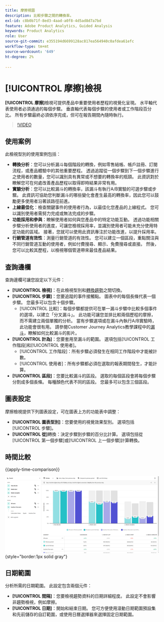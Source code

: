 ```yaml
---
title: 摩擦視圖
description: 比較步驟之間的轉換率。
exl-id: c8b0b71f-8ed3-4aad-a0f8-4d5ad8d7a7bd
feature: Adobe Product Analytics, Guided Analysis
keywords: Product Analytics
role: User
source-git-commit: e355194d6699128ac817ea564940c0afdea61efc
workflow-type: tm+mt
source-wordcount: '649'
ht-degree: 2%

---
```


# [!UICONTROL 摩擦]檢視

**[!UICONTROL 摩擦]**&#x200B;檢視可提供產品中重要使用者歷程的視覺化呈現。 水平軸代表使用者必須通過的每個步驟。 垂直軸代表每個步驟的使用者或工作階段百分比。 所有步驟最終必須依序完成，但可在報告期間內隨時執行。

>[!VIDEO](https://video.tv.adobe.com/v/3421663/?learn=on)

## 使用案例

此檢視型別的使用案例包括：

* **轉換分析**：您可以分析漏斗每個階段的轉換，例如零售結帳、帳戶註冊、訂閱流程，或產品體驗中的其他重要歷程。 透過追蹤從一個步驟到下一個步驟進行之使用者的數量，您可以識別具有異常或不想要的轉換率的瓶頸。 此資訊對於瞭解您可在何處改善產品歷程以取得即時結果非常有用。
* **實驗分析**：您可以比較漏斗的轉換率，該漏斗有執行A/B實驗的可選步驟或步驟。 此資訊可協助您判斷漏斗的哪些變化會產生最高的轉換率，因此您可以鼓勵更多使用者沿著該路徑前進。
* **上線最佳化**：檢查關鍵事件的使用者行為，以最佳化您產品的上線程式。 您可以識別使用者需努力完成或無法完成的步驟。
* **功能採用和參與**：瞭解使用者如何與您產品中的特定功能互動。 透過功能相關步驟分析使用者的進度，可讓您檢視採用率，並識別使用者可能未充分使用特定功能的區域。 接著，您就可以使用此資訊專注於功能改進，以提升採用率。
* **行銷管道有效性**：測量行銷管道的有效性。 您可以建立一個區段，重點關注與不同行銷管道互動的使用者，例如付費搜尋、顯示、免費搜尋或直接。 然後，您可以比較其歷程，以檢視哪個管道帶來最佳產品結果。

## 查詢邊欄

查詢邊欄可讓您設定以下元件：

* **[!UICONTROL 檢視]**：在此檢視型別和[轉換趨勢](conversion-trends.md)之間切換。
* **[!UICONTROL 步驟]**：您要追蹤的事件接觸點。 圖表中的每個長條代表一個步驟。 您最多可以包含十個步驟。
   * [!UICONTROL 比較]：每個步驟都提供可在單一漏斗步驟中比較多個事件的選項，以建立「分叉漏斗」。 此功能可讓您並排比較兩個歷程的摩擦，而不需建立兩個單獨的分析。 當有步驟選項或在漏斗內執行A/B實驗時，此功能會很有用。 請參閱Customer Journey Analytics教學課程中的[漏斗](https://experienceleague.adobe.com/en/docs/customer-journey-analytics-learn/tutorials/guided-analysis/funnel)，瞭解如何比較漏斗的影片。
* **[!UICONTROL 計為]**：您要套用至漏斗的範圍。 選項包括[!UICONTROL 工作階段]和[!UICONTROL 使用者]。
   * [!UICONTROL 工作階段]：所有步驟必須發生在相同工作階段中才能被計數。
   * [!UICONTROL 使用者]：所有步驟都必須在選取的報表期間發生，才能計算。
* **[!UICONTROL 區段]**：您要比較漏斗的區段。 選取的每個區段會將每個步驟分割成多個長條。 每種顏色代表不同的區段。 您最多可以包含三個區段。

## 圖表設定

摩擦檢視提供下列圖表設定，可在圖表上方的功能表中調整：

* **[!UICONTROL 圖表型別]**：您要使用的視覺效果型別。 選項包括[!UICONTROL 步驟]。
* **[!UICONTROL 從]**&#x200B;轉換：決定步驟到步驟的百分比計算。 選項包括從[!UICONTROL 第一個步驟]或[!UICONTROL 上一個步驟]計算轉換。

## 時間比較

{{apply-time-comparison}}

![摩擦時間比較](../assets/friction-compare.png){style="border:1px solid gray"}

## 日期範圍

分析所需的日期範圍。 此設定包含兩個元件：

* **[!UICONTROL 間隔]**：您要檢視趨勢資料的日期詳細程度。 此設定不會影響非趨勢檢視，例如摩擦。
* **[!UICONTROL 日期]**：開始和結束日期。 您可方便使用滾動日期範圍預設集和先前儲存的自訂範圍，或使用日曆選擇器來選擇固定日期範圍。
